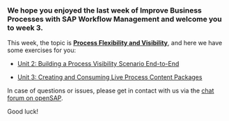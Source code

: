 ### We hope you enjoyed the last week of Improve Business Processes with SAP Workflow Management and welcome you to week 3.

This week, the topic is **[Process Flexibility and Visibility](https://open.sap.com/courses/btp2/items/71TGWB8ZK0laQXvm6vY9gH)**, and here we have some exercises for you:

- [Unit 2: Building a Process Visibility Scenario End-to-End](https://github.com/SAP-samples/btp-workflow-management-opensap/tree/main/Week%203/Unit%202)

- [Unit 3: Creating and Consuming Live Process Content Packages](https://github.com/SAP-samples/btp-workflow-management-opensap/tree/main/Week%203/Unit%203)

In case of questions or issues, please get in contact with us via the [chat forum on openSAP](https://open.sap.com/courses/btp2/pinboard).

Good luck!
